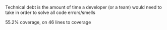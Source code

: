 Technical debt is the amount of time a developer (or a team) would need to take in order to solve all code errors/smells 

55.2% coverage, on 46 lines to coverage
